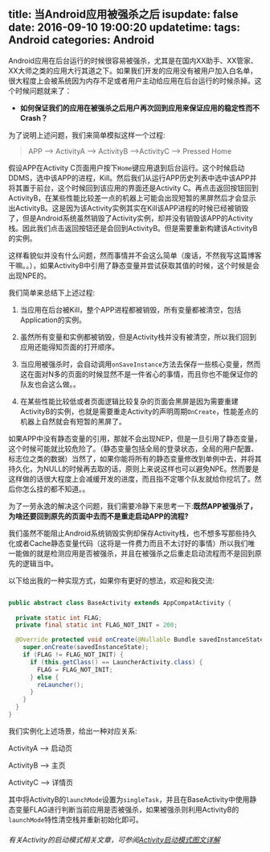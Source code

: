 title: 当Android应用被强杀之后
isupdate: false
date: 2016-09-10 19:00:20
updatetime:
tags: Android
categories: Android
---

Android应用在后台运行的时候很容易被强杀，尤其是在国内XX助手、XX管家、XX大师之类的应用大行其道之下。如果我们开发的应用没有被用户加入白名单，很大程度上会被系统因为内存不足或者用户主动给应用在后台运行的时候杀掉。这个时候问题就来了：

- **如何保证我们的应用在被强杀之后用户再次回到应用来保证应用的稳定性而不Crash？**


为了说明上述问题，我们来简单模拟这样一个过程:


> APP --> ActivityA --> ActivityB -->ActivityC --> Pressed Home

假设APP在Activity C页面用户按下`Home`键应用退到后台运行。这个时候启动DDMS，选中该APP的进程，Kill。然后我们从运行APP历史列表中选中该APP并将其置于前台，这个时候回到该应用的界面还是Activity C。再点击返回按钮回到ActivityB，在某些性能比较差一点的机器上可能会出现短暂的黑屏然后才会显示出ActivityB。这是因为该Activity实例其实在Kill该APP进程的时候已经被销毁了，但是Android系统虽然销毁了Activity实例，却并没有销毁该APP的Activity栈。因此我们点击返回按钮还是会回到ActivityB。但是需要重新构建该ActivityB的实例。

这样看貌似并没有什么问题，然而事情并不会这么简单（废话，不然我写这篇博客干嘛。。），如果ActivityB中引用了静态变量并尝试获取其值的时候，这个时候是会出现NPE的。

<!--more-->

我们简单来总结下上述过程:

 1. 当应用在后台被Kill，整个APP进程都被销毁，所有变量都被清空，包括Application的实例。

 2. 虽然所有变量和实例都被销毁，但是Activity栈并没有被清空，所以我们回到应用还能得知页面的打开顺序。

 3. 当应用被强杀时，会自动调用`onSaveInstance`方法去保存一些核心变量，然而这在面对N多的页面的时候显然不是一件省心的事情，而且你也不能保证你的队友也会这么做。。

 4. 在某些性能比较低或者页面逻辑比较复杂的页面会黑屏是因为需要重建ActivityB的实例，也就是需要重走Activity的声明周期`OnCreate`，性能差点的机器上自然就会有短暂的黑屏了。



如果APP中没有静态变量的引用，那就不会出现NEP，但是一旦引用了静态变量，这个时候可能就比较危险了。（静态变量包括全局的登录状态，全局的用户配置、标志位之类的数据）当然了，如果你能将所有的静态变量修改到单例中去，并将其持久化，为NULL的时候再去取的话，原则上来说这样也可以避免NPE。然而要是这样做的话很大程度上会减缓开发的进度，而且指不定哪个队友就给你挖坑了。然后你怎么挂的都不知道。。

为了一劳永逸的解决这个问题，我们需要冷静下来思考一下:**既然APP被强杀了，为啥还要回到原先的页面中去而不是重走启动APP的流程?**

我们虽然不能阻止Android系统销毁实例却保存Activity栈，也不想多写那些持久化或者Cache静态变量代码（这将是一件费力而且不太讨好的事情）所以我们唯一能做的就是检测应用是否被强杀，并且在被强杀之后重走启动流程而不是回到原先的逻辑当中。

以下给出我的一种实现方式，如果你有更好的想法，欢迎和我交流:


```java

public abstract class BaseActivity extends AppCompatActivity {
  
  private static int FLAG;
  private final static int FLAG_NOT_INIT = 200;

  @Override protected void onCreate(@Nullable Bundle savedInstanceState) {
    super.onCreate(savedInstanceState);
    if (FLAG != FLAG_NOT_INIT) {
      if (this.getClass() == LauncherActivity.class) {
        FLAG = FLAG_NOT_INIT;
      } else {
        reLauncher();
      }
    }
  }
}

```

我们实例化上述场景，给出一种对应关系:

ActivityA --> 启动页

ActivityB --> 主页

ActivityC --> 详情页

其中将ActivityB的`launchMode`设置为`singleTask`，并且在BaseActivity中使用静态变量FLAG进行判断当前应用是否被强杀，如果被强杀则利用ActivityB的`launchMode`特性清空栈并重新初始化即可。



###### 有关Activity的启动模式相关文章，可参阅[Activity启动模式图文详解](http://www.jcodecraeer.com/a/anzhuokaifa/androidkaifa/2015/0520/2897.html)



